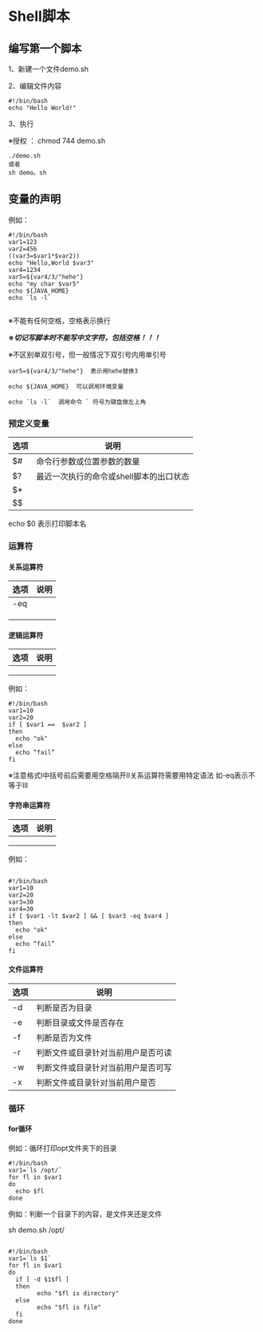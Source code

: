 # Shell脚本

## 编写第一个脚本

1、新建一个文件demo.sh

2、编辑文件内容

````
#!/bin/bash
echo "Hello World!"
````

3、执行

※授权 ： chmod 744 demo.sh

````
./demo.sh
或者
sh demo。sh
````

## 变量的声明

例如：

````
#!/bin/bash
var1=123
var2=456
((var3=$var1*$var2))
echo "Hello,World $var3"
var4=1234
var5=${var4/3/"hehe"}
echo "my char $var5"
echo ${JAVA_HOME}
echo `ls -l`
    
````

※不能有任何空格，空格表示换行

**※*切记写脚本时不能写中文字符，包括空格！！！***

※不区别单双引号，但一般情况下双引号内用单引号

````
var5=${var4/3/"hehe"}  表示用hehe替换3
````

````
echo ${JAVA_HOME}  可以调用环境变量
````

````
echo `ls -l`  调用命令 ` 符号为键盘做左上角
````



### 预定义变量

| 选项 | 说明                                    |
| ---- | --------------------------------------- |
| $#   | 命令行参数或位置参数的数量              |
| $?   | 最近一次执行的命令或shell脚本的出口状态 |
| $*   |                                         |
| $$   |                                         |

echo $0  表示打印脚本名

### 运算符

#### 关系运算符

| 选项 | 说明 |
| ---- | ---- |
| -eq  |      |
|      |      |
|      |      |
|      |      |

#### 逻辑运算符

| 选项 | 说明 |
| ---- | ---- |
|      |      |
|      |      |
|      |      |

例如：

````
#!/bin/bash
var1=10
var2=20
if [ $var1 ==  $var2 ]
then
  echo "ok"
else
  echo “fail”
fi
````

※注意格式Ⅰ中括号前后需要用空格隔开Ⅱ关系运算符需要用特定语法 如-eq表示不等于Ⅲ

#### 字符串运算符

| 选项 | 说明 |
| ---- | ---- |
|      |      |
|      |      |
|      |      |

例如：

````

#!/bin/bash
var1=10
var2=20
var3=30
var4=30
if [ $var1 -lt $var2 ] && [ $var3 -eq $var4 ]
then
  echo "ok"
else
  echo “fail”
fi
````



#### 文件运算符

| 选项 | 说明                               |
| ---- | ---------------------------------- |
| -d   | 判断是否为目录                     |
| -e   | 判断目录或文件是否存在             |
| -f   | 判断是否为文件                     |
| -r   | 判断文件或目录针对当前用户是否可读 |
| -w   | 判断文件或目录针对当前用户是否可写 |
| -x   | 判断文件或目录针对当前用户是否     |

### 循环

#### for循环

例如：循环打印opt文件夹下的目录



````
#!/bin/bash
var1=`ls /opt/`
for fl in $var1
do
  echo $fl
done
````

例如：判断一个目录下的内容，是文件夹还是文件

sh demo.sh /opt/

````

#!/bin/bash
var1=`ls $1`
for fl in $var1
do
  if [ -d $1$fl ]
  then
        echo "$fl is directory"
  else
        echo "$fl is file"
  fi
done

````

